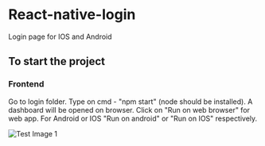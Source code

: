 # React-native-login
Login page for IOS and Android

## To start the project
### Frontend
Go to login folder.
Type on cmd - "npm start" (node should be installed).
A dashboard will be opened on browser.
Click on "Run on web browser" for web app.
For Android or IOS "Run on android" or "Run on IOS" respectively.


![Test Image 1](https://github.com/RahulArc/React-native-login/edit/design/login/assests/images/web_app.jpg)
